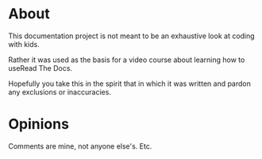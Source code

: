 # About
This documentation project is not meant to be an exhaustive look at coding with kids.

Rather it was used as the basis for a video course about learning how to useRead The Docs.

Hopefully you take this in the spirit that in which it was written and pardon any exclusions or inaccuracies.

# Opinions
Comments are mine, not anyone else's. Etc.
